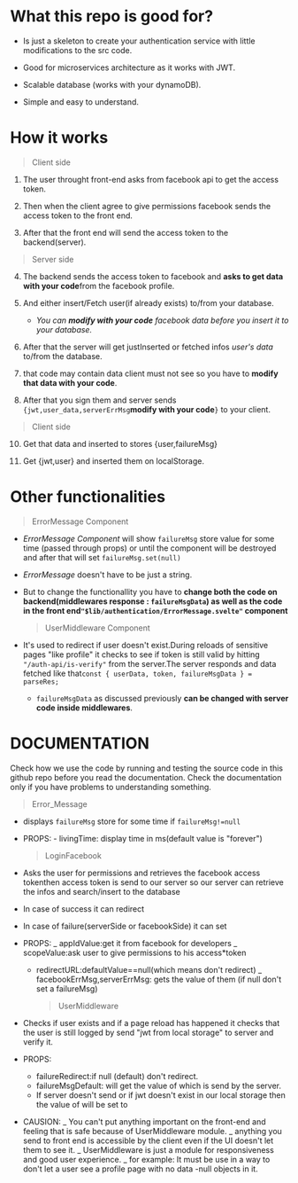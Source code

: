 # What this repo is good for?

- Is just a skeleton to create your authentication service with little modifications to the src code.

- Good for microservices architecture as it works with JWT.

- Scalable database (works with your dynamoDB).

- Simple and easy to understand.

# How it works

> Client side

1. The user throught front-end asks from facebook api to get the access token.

2. Then when the client agree to give permissions facebook sends the access token to the front end.

3. After that the front end will send the access token to the backend(server).

>

> Server side

4. The backend sends the access token to facebook and **asks to get data with your code**from the facebook profile.

5. And either insert/Fetch user(if already exists) to/from your database.

   - _You can **modify with your code** facebook data before you insert it to your database._

6. After that the server will get justInserted or fetched infos _user's data_ to/from the database.

7. that code may contain data client must not see so you have to **modify that data with your code**.

8. After that you sign them and server sends `{jwt,user_data,serverErrMsg`**modify with your code**`}` to your client.

>

> Client side

10. Get that data and inserted to stores {user,failureMsg}

11. Get {jwt,user} and inserted them on localStorage.

# Other functionalities

> ErrorMessage Component

- _ErrorMessage Component_ will show `failureMsg` store value for some time (passed through props) or until the component will be destroyed and after that will set `failureMsg.set(null)`

- _ErrorMessage_ doesn't have to be just a string.

- But to change the functionallity you have to **change both the code on backend(middlewares response : `failureMsgData`) as well as the code in the front end`"$lib/authentication/ErrorMessage.svelte"` component**
  > UserMiddleware Component
- It's used to redirect if user doesn't exist.During reloads of sensitive pages "like profile" it checks to see if token is still valid by hitting `"/auth-api/is-verify"` from the server.The server responds and data fetched like that`const { userData, token, failureMsgData } = parseRes;`
  - `failureMsgData` as discussed previously **can be changed with server code inside middlewares**.

# DOCUMENTATION

Check how we use the code by running and testing the source code in this github repo before you read the documentation.
Check the documentation only if you have problems to understanding something.

> Error_Message

- displays `failureMsg` store for some time if `failureMsg!=null`
- PROPS: - livingTime: display time in ms(default value is "forever")
  > LoginFacebook
- Asks the user for permissions and retrieves the facebook access tokenthen access token is send to our server so our server can retrieve the infos and search/insert to the database
- In case of success it can redirect
- In case of failure(serverSide or facebookSide) it can set <failureMsg  STORE>
- PROPS:
  _ appIdValue:get it from facebook for developers
  _ scopeValue:ask user to give permissions to his access\*token
  - redirectURL:defaultValue==null(which means don't redirect)
    \_ facebookErrMsg,serverErrMsg:<failureMsg  STORE> gets the value of them
    (if null don't set a failureMsg)
    > UserMiddleware
- Checks if user exists and if a page reload has happened it checks that the user is still logged by send "jwt from local storage" to server and verify it.
- PROPS:

  - failureRedirect:if null (default) don't redirect.
  - failureMsgDefault:<failureMsg  STORE> will get the value of <failureMsgData> which is send by the server.
  - If server doesn't send <failureMsgData> or if jwt doesn't exist in our local storage then the value of<failureMsg  STORE> will be set to <failureMsgDefault>

- CAUSION:
  _ You can't put anything important on the front-end and feeling that is safe because of UserMiddleware module.
  _ anything you send to front end is accessible by the client even if the UI doesn't let them to see it.
  _ UserMiddleware is just a module for responsiveness and good user experience.
  _ for example:
  It must be use in a way to don't let a user see a profile page with no data
  -null objects in it.
